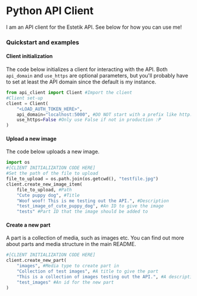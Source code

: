 # Python API Client
I am an API client for the Estetik API. See below for how you can use me!

### Quickstart and examples

#### Client initialization

The code below initializes a client for interacting with the API.
Both `api_domain` and `use_https` are optional parameters, but you'll probably
have to set at least the API domain since the default is my instance.
```python
from api_client import Client #Import the client
#Client set-up
client = Client(
    "<LOAD_AUTH_TOKEN_HERE>", 
    api_domain="localhost:5000", #DO NOT start with a prefix like http:// or https://!
    use_https=False #Only use False if not in production :P
)
```

#### Upload a new image
The code below uploads a new image.
```python
import os
#[CLIENT INITIALIZATION CODE HERE]
#Set the path of the file to upload
file_to_upload = os.path.join(os.getcwd(), "testfile.jpg")
client.create_new_image_item(
    file_to_upload, #Path
    "Cute puppy dog", #Title
    "Woof woof! This is me testing out the API.", #Description
    "test_image_of_cute_puppy_dog", #An ID to give the image
    "tests" #Part ID that the image should be added to
```

#### Create a new part
A part is a collection of media, such as images etc. You can find out more about parts and media structure in the main README.
```python
#[CLIENT INITIALIZATION CODE HERE]
client.create_new_part(
    "images", #Media type to create part in
    "Collection of test images", #A title to give the part
    "This is a collection of images testing out the API.", #A description for the new part
    "test_images" #An id for the new part
)
```
   